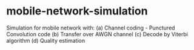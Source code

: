 # mobile-network-simulation
Simulation for mobile network with: (a) Channel coding - Punctured Convolution code (b) Transfer over AWGN channel (c) Decode by Viterbi algorithm (d) Quality estimation
